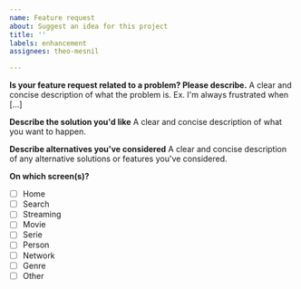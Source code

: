 ```yaml
---
name: Feature request
about: Suggest an idea for this project
title: ''
labels: enhancement
assignees: theo-mesnil

---
```


**Is your feature request related to a problem? Please describe.**
A clear and concise description of what the problem is. Ex. I'm always frustrated when [...]

**Describe the solution you'd like**
A clear and concise description of what you want to happen.

**Describe alternatives you've considered**
A clear and concise description of any alternative solutions or features you've considered.

**On which screen(s)?**
- [ ] Home
- [ ] Search
- [ ] Streaming
- [ ] Movie
- [ ] Serie
- [ ] Person
- [ ] Network
- [ ] Genre
- [ ] Other
